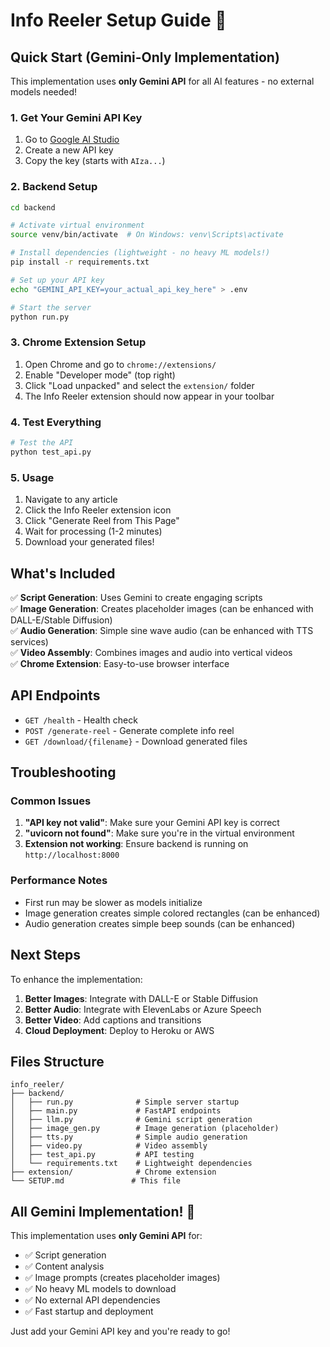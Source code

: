 # Info Reeler Setup Guide 🚀

## Quick Start (Gemini-Only Implementation)

This implementation uses **only Gemini API** for all AI features - no external models needed!

### 1. Get Your Gemini API Key

1. Go to [Google AI Studio](https://makersuite.google.com/app/apikey)
2. Create a new API key
3. Copy the key (starts with `AIza...`)

### 2. Backend Setup

```bash
cd backend

# Activate virtual environment
source venv/bin/activate  # On Windows: venv\Scripts\activate

# Install dependencies (lightweight - no heavy ML models!)
pip install -r requirements.txt

# Set up your API key
echo "GEMINI_API_KEY=your_actual_api_key_here" > .env

# Start the server
python run.py
```

### 3. Chrome Extension Setup

1. Open Chrome and go to `chrome://extensions/`
2. Enable "Developer mode" (top right)
3. Click "Load unpacked" and select the `extension/` folder
4. The Info Reeler extension should now appear in your toolbar

### 4. Test Everything

```bash
# Test the API
python test_api.py
```

### 5. Usage

1. Navigate to any article
2. Click the Info Reeler extension icon
3. Click "Generate Reel from This Page"
4. Wait for processing (1-2 minutes)
5. Download your generated files!

## What's Included

✅ **Script Generation**: Uses Gemini to create engaging scripts  
✅ **Image Generation**: Creates placeholder images (can be enhanced with DALL-E/Stable Diffusion)  
✅ **Audio Generation**: Simple sine wave audio (can be enhanced with TTS services)  
✅ **Video Assembly**: Combines images and audio into vertical videos  
✅ **Chrome Extension**: Easy-to-use browser interface  

## API Endpoints

- `GET /health` - Health check
- `POST /generate-reel` - Generate complete info reel
- `GET /download/{filename}` - Download generated files

## Troubleshooting

### Common Issues

1. **"API key not valid"**: Make sure your Gemini API key is correct
2. **"uvicorn not found"**: Make sure you're in the virtual environment
3. **Extension not working**: Ensure backend is running on `http://localhost:8000`

### Performance Notes

- First run may be slower as models initialize
- Image generation creates simple colored rectangles (can be enhanced)
- Audio generation creates simple beep sounds (can be enhanced)

## Next Steps

To enhance the implementation:

1. **Better Images**: Integrate with DALL-E or Stable Diffusion
2. **Better Audio**: Integrate with ElevenLabs or Azure Speech
3. **Better Video**: Add captions and transitions
4. **Cloud Deployment**: Deploy to Heroku or AWS

## Files Structure

```
info_reeler/
├── backend/
│   ├── run.py              # Simple server startup
│   ├── main.py             # FastAPI endpoints
│   ├── llm.py              # Gemini script generation
│   ├── image_gen.py        # Image generation (placeholder)
│   ├── tts.py              # Simple audio generation
│   ├── video.py            # Video assembly
│   ├── test_api.py         # API testing
│   └── requirements.txt    # Lightweight dependencies
├── extension/              # Chrome extension
└── SETUP.md               # This file
```

## All Gemini Implementation! 🎉

This implementation uses **only Gemini API** for:
- ✅ Script generation
- ✅ Content analysis  
- ✅ Image prompts (creates placeholder images)
- ✅ No heavy ML models to download
- ✅ No external API dependencies
- ✅ Fast startup and deployment

Just add your Gemini API key and you're ready to go! 